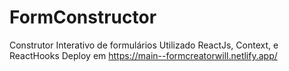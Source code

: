 # FormConstructor
Construtor Interativo de formulários
Utilizado ReactJs, Context, e ReactHooks
Deploy em https://main--formcreatorwill.netlify.app/
